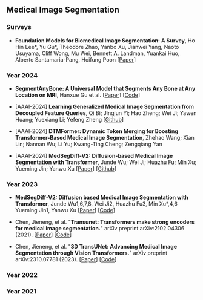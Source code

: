 ## Medical Image Segmentation 



### Surveys 
* **Foundation Models for Biomedical Image Segmentation: A Survey**, Ho Hin Lee*, Yu Gu*, Theodore Zhao, Yanbo Xu, Jianwei Yang, Naoto Usuyama, Cliff Wong, Mu Wei, Bennett A. Landman, Yuankai Huo, Alberto Santamaria-Pang, Hoifung Poon
  [[Paper](https://arxiv.org/pdf/2401.07654.pdf)]




### Year 2024 

* **SegmentAnyBone: A Universal Model that Segments Any Bone at Any Location on MRI**, Hanxue Gu et al.
  [[Paper](https://arxiv.org/pdf/2401.12974.pdf)]
  [[Code](https://github.com/mazurowski-lab/SegmentAnyBone)]

* [AAAI-2024] **Learning Generalized Medical Image Segmentation from Decoupled Feature Queries**, Qi Bi; Jingjun Yi; Hao Zheng; Wei Ji; Yawen Huang; Yuexiang Li; Yefeng Zheng
  [[Github](https://github.com/BiQiWHU/DFQ)]

* [AAAI-2024] **DTMFormer: Dynamic Token Merging for Boosting Transformer-Based Medical Image Segmentation**, Zhehao Wang; Xian Lin; Nannan Wu; Li Yu; Kwang-Ting Cheng; Zengqiang Yan 

* [AAAI-2024] **MedSegDiff-V2: Diffusion-based Medical Image Segmentation with Transformer**, Junde Wu; Wei Ji; Huazhu Fu; Min Xu; Yueming Jin; Yanwu Xu
  [[Paper](https://arxiv.org/abs/2301.11798)]
  [[Github](https://github.com/KidsWithTokens/MedSegDiff)] 


### Year 2023 

* **MedSegDiff-V2: Diffusion based Medical Image Segmentation with Transformer**, Junde Wu1,6,7,8, Wei Ji2, Huazhu Fu3, Min Xu*,4,6 Yueming Jin1, Yanwu Xu 
  [[Paper](https://arxiv.org/pdf/2301.11798.pdf)]
  [[Code](https://github.com/KidsWithTokens/MedSegDiff)]

* Chen, Jieneng, et al. "**Transunet: Transformers make strong encoders for medical image segmentation.**" arXiv preprint arXiv:2102.04306 (2021).
  [[Paper](https://arxiv.org/pdf/2102.04306.pdf)]
  [[Code](https://github.com/Beckschen/TransUNet)]

* Chen, Jieneng, et al. "**3D TransUNet: Advancing Medical Image Segmentation through Vision Transformers.**" arXiv preprint arXiv:2310.07781 (2023).
  [[Paper](https://arxiv.org/pdf/2310.07781.pdf)]
  [[Code](https://github.com/Beckschen/3D-TransUNet)]



### Year 2022 




### Year 2021 





